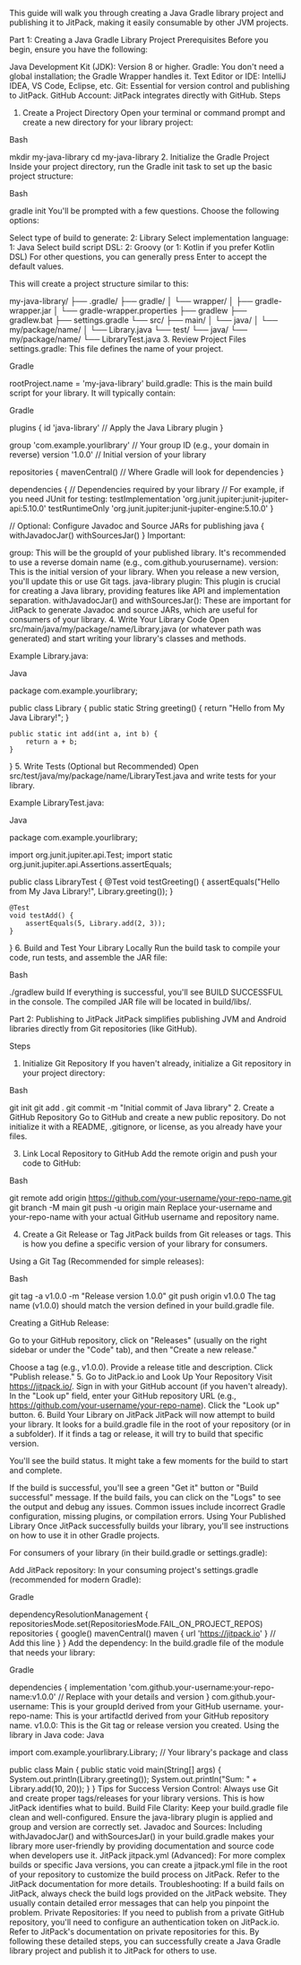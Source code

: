 This guide will walk you through creating a Java Gradle library project and publishing it to JitPack, making it easily consumable by other JVM projects.

Part 1: Creating a Java Gradle Library Project
Prerequisites
Before you begin, ensure you have the following:

Java Development Kit (JDK): Version 8 or higher.
Gradle: You don't need a global installation; the Gradle Wrapper handles it.
Text Editor or IDE: IntelliJ IDEA, VS Code, Eclipse, etc.
Git: Essential for version control and publishing to JitPack.
GitHub Account: JitPack integrates directly with GitHub.
Steps
1. Create a Project Directory
Open your terminal or command prompt and create a new directory for your library project:

Bash

mkdir my-java-library
cd my-java-library
2. Initialize the Gradle Project
Inside your project directory, run the Gradle init task to set up the basic project structure:

Bash

gradle init
You'll be prompted with a few questions. Choose the following options:

Select type of build to generate: 2: Library
Select implementation language: 1: Java
Select build script DSL: 2: Groovy (or 1: Kotlin if you prefer Kotlin DSL)
For other questions, you can generally press Enter to accept the default values.

This will create a project structure similar to this:

my-java-library/
├── .gradle/
├── gradle/
│   └── wrapper/
│       ├── gradle-wrapper.jar
│       └── gradle-wrapper.properties
├── gradlew
├── gradlew.bat
├── settings.gradle
└── src/
    ├── main/
    │   └── java/
    │       └── my/package/name/
    │           └── Library.java
    └── test/
        └── java/
            └── my/package/name/
                └── LibraryTest.java
3. Review Project Files
settings.gradle: This file defines the name of your project.

Gradle

rootProject.name = 'my-java-library'
build.gradle: This is the main build script for your library. It will typically contain:

Gradle

plugins {
    id 'java-library' // Apply the Java Library plugin
}

group 'com.example.yourlibrary' // Your group ID (e.g., your domain in reverse)
version '1.0.0' // Initial version of your library

repositories {
    mavenCentral() // Where Gradle will look for dependencies
}

dependencies {
    // Dependencies required by your library
    // For example, if you need JUnit for testing:
    testImplementation 'org.junit.jupiter:junit-jupiter-api:5.10.0'
    testRuntimeOnly 'org.junit.jupiter:junit-jupiter-engine:5.10.0'
}

// Optional: Configure Javadoc and Source JARs for publishing
java {
    withJavadocJar()
    withSourcesJar()
}
Important:

group: This will be the groupId of your published library. It's recommended to use a reverse domain name (e.g., com.github.yourusername).
version: This is the initial version of your library. When you release a new version, you'll update this or use Git tags.
java-library plugin: This plugin is crucial for creating a Java library, providing features like API and implementation separation.
withJavadocJar() and withSourcesJar(): These are important for JitPack to generate Javadoc and source JARs, which are useful for consumers of your library.
4. Write Your Library Code
Open src/main/java/my/package/name/Library.java (or whatever path was generated) and start writing your library's classes and methods.

Example Library.java:

Java

package com.example.yourlibrary;

public class Library {
    public static String greeting() {
        return "Hello from My Java Library!";
    }

    public static int add(int a, int b) {
        return a + b;
    }
}
5. Write Tests (Optional but Recommended)
Open src/test/java/my/package/name/LibraryTest.java and write tests for your library.

Example LibraryTest.java:

Java

package com.example.yourlibrary;

import org.junit.jupiter.api.Test;
import static org.junit.jupiter.api.Assertions.assertEquals;

public class LibraryTest {
    @Test
    void testGreeting() {
        assertEquals("Hello from My Java Library!", Library.greeting());
    }

    @Test
    void testAdd() {
        assertEquals(5, Library.add(2, 3));
    }
}
6. Build and Test Your Library Locally
Run the build task to compile your code, run tests, and assemble the JAR file:

Bash

./gradlew build
If everything is successful, you'll see BUILD SUCCESSFUL in the console. The compiled JAR file will be located in build/libs/.

Part 2: Publishing to JitPack
JitPack simplifies publishing JVM and Android libraries directly from Git repositories (like GitHub).

Steps
1. Initialize Git Repository
If you haven't already, initialize a Git repository in your project directory:

Bash

git init
git add .
git commit -m "Initial commit of Java library"
2. Create a GitHub Repository
Go to GitHub and create a new public repository. Do not initialize it with a README, .gitignore, or license, as you already have your files.

3. Link Local Repository to GitHub
Add the remote origin and push your code to GitHub:

Bash

git remote add origin https://github.com/your-username/your-repo-name.git
git branch -M main
git push -u origin main
Replace your-username and your-repo-name with your actual GitHub username and repository name.

4. Create a Git Release or Tag
JitPack builds from Git releases or tags. This is how you define a specific version of your library for consumers.

Using a Git Tag (Recommended for simple releases):

Bash

git tag -a v1.0.0 -m "Release version 1.0.0"
git push origin v1.0.0
The tag name (v1.0.0) should match the version defined in your build.gradle file.

Creating a GitHub Release:

Go to your GitHub repository, click on "Releases" (usually on the right sidebar or under the "Code" tab), and then "Create a new release."

Choose a tag (e.g., v1.0.0).
Provide a release title and description.
Click "Publish release."
5. Go to JitPack.io and Look Up Your Repository
Visit https://jitpack.io/.
Sign in with your GitHub account (if you haven't already).
In the "Look up" field, enter your GitHub repository URL (e.g., https://github.com/your-username/your-repo-name).
Click the "Look up" button.
6. Build Your Library on JitPack
JitPack will now attempt to build your library. It looks for a build.gradle file in the root of your repository (or in a subfolder). If it finds a tag or release, it will try to build that specific version.

You'll see the build status. It might take a few moments for the build to start and complete.

If the build is successful, you'll see a green "Get it" button or "Build successful" message.
If the build fails, you can click on the "Logs" to see the output and debug any issues. Common issues include incorrect Gradle configuration, missing plugins, or compilation errors.
Using Your Published Library
Once JitPack successfully builds your library, you'll see instructions on how to use it in other Gradle projects.

For consumers of your library (in their build.gradle or settings.gradle):

Add JitPack repository:
In your consuming project's settings.gradle (recommended for modern Gradle):

Gradle

dependencyResolutionManagement {
    repositoriesMode.set(RepositoriesMode.FAIL_ON_PROJECT_REPOS)
    repositories {
        google()
        mavenCentral()
        maven { url 'https://jitpack.io' } // Add this line
    }
}
Add the dependency:
In the build.gradle file of the module that needs your library:

Gradle

dependencies {
    implementation 'com.github.your-username:your-repo-name:v1.0.0' // Replace with your details and version
}
com.github.your-username: This is your groupId derived from your GitHub username.
your-repo-name: This is your artifactId derived from your GitHub repository name.
v1.0.0: This is the Git tag or release version you created.
Using the library in Java code:
Java

import com.example.yourlibrary.Library; // Your library's package and class

public class Main {
    public static void main(String[] args) {
        System.out.println(Library.greeting());
        System.out.println("Sum: " + Library.add(10, 20));
    }
}
Tips for Success
Version Control: Always use Git and create proper tags/releases for your library versions. This is how JitPack identifies what to build.
Build File Clarity: Keep your build.gradle file clean and well-configured. Ensure the java-library plugin is applied and group and version are correctly set.
Javadoc and Sources: Including withJavadocJar() and withSourcesJar() in your build.gradle makes your library more user-friendly by providing documentation and source code when developers use it.
JitPack jitpack.yml (Advanced): For more complex builds or specific Java versions, you can create a jitpack.yml file in the root of your repository to customize the build process on JitPack. Refer to the JitPack documentation for more details.
Troubleshooting: If a build fails on JitPack, always check the build logs provided on the JitPack website. They usually contain detailed error messages that can help you pinpoint the problem.
Private Repositories: If you need to publish from a private GitHub repository, you'll need to configure an authentication token on JitPack.io. Refer to JitPack's documentation on private repositories for this.
By following these detailed steps, you can successfully create a Java Gradle library project and publish it to JitPack for others to use.
